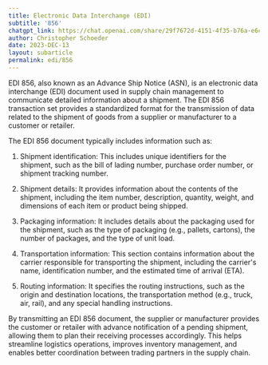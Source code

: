 ```yaml
---
title: Electronic Data Interchange (EDI)
subtitle: '856'
chatgpt_link: https://chat.openai.com/share/29f7672d-4151-4f35-b76a-e6c245c7d3f6
author: Christopher Schoeder
date: 2023-DEC-13
layout: subarticle
permalink: edi/856
---
```


EDI 856, also known as an Advance Ship Notice (ASN), is an electronic data interchange (EDI) document used in supply chain management to communicate detailed information about a shipment. The EDI 856 transaction set provides a standardized format for the transmission of data related to the shipment of goods from a supplier or manufacturer to a customer or retailer.

The EDI 856 document typically includes information such as:

1. Shipment identification: This includes unique identifiers for the shipment, such as the bill of lading number, purchase order number, or shipment tracking number.

2. Shipment details: It provides information about the contents of the shipment, including the item number, description, quantity, weight, and dimensions of each item or product being shipped.

3. Packaging information: It includes details about the packaging used for the shipment, such as the type of packaging (e.g., pallets, cartons), the number of packages, and the type of unit load.

4. Transportation information: This section contains information about the carrier responsible for transporting the shipment, including the carrier's name, identification number, and the estimated time of arrival (ETA).

5. Routing information: It specifies the routing instructions, such as the origin and destination locations, the transportation method (e.g., truck, air, rail), and any special handling instructions.

By transmitting an EDI 856 document, the supplier or manufacturer provides the customer or retailer with advance notification of a pending shipment, allowing them to plan their receiving processes accordingly. This helps streamline logistics operations, improves inventory management, and enables better coordination between trading partners in the supply chain.
